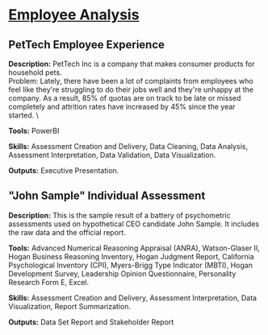 # <ins> Employee Analysis </ins>

## PetTech Employee Experience

**Description:** PetTech Inc is a company that makes consumer products for household pets. \
Problem: Lately, there have been a lot of complaints from employees who feel like they're struggling to do their 
jobs well and they're unhappy at the company. As a result, 85% of quotas are on track to be late or
 missed completely and attrition rates have increased by 45% since the year started. \

**Tools:** PowerBI

**Skills:** Assessment Creation and Delivery, Data Cleaning, Data Analysis, Assessment Interpretation, Data Validation, Data Visualization.  

**Outputs:** Executive Presentation. 

## "John Sample" Individual Assessment

**Description:** This is the sample result of a battery of psychometric assessments used on hypothetical CEO candidate John Sample. It includes the raw data and the official report. 

**Tools:** Advanced Numerical Reasoning Appraisal (ANRA), Watson-Glaser II, Hogan Business Reasoning Inventory, Hogan Judgment Report, California Psychological Inventory (CPI), Myers-Brigg Type Indicator (MBTI), Hogan Development Survey, Leadership Opinion Questionnaire, Personality Research Form E, Excel. 

**Skills:** Assessment Creation and Delivery, Assessment Interpretation, Data Visualization, Report Summarization. 

**Outputs:** Data Set Report and Stakeholder Report
